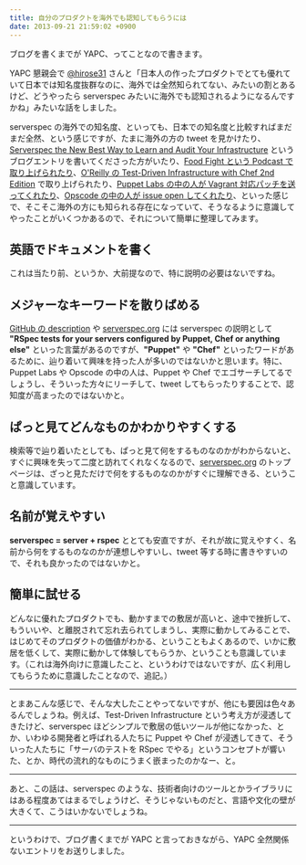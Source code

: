 ```yaml
---
title: 自分のプロダクトを海外でも認知してもらうには
date: 2013-09-21 21:59:02 +0900
---
```


ブログを書くまでが YAPC、ってことなので書きます。

YAPC 懇親会で [@hirose31](https://twitter.com/hirose31) さんと「日本人の作ったプロダクトでとても優れていて日本では知名度抜群なのに、海外では全然知られてない、みたいの割とあるけど、どうやったら serverspec みたいに海外でも認知されるようになるんですかね」みたいな話をしました。

serverspec の海外での知名度、といっても、日本での知名度と比較すればまだまだ全然、という感じですが、たまに海外の方の tweet を見かけたり、[Serverspec the New Best Way to Learn and Audit Your Infrastructure](http://jjasghar.github.io/blog/2013/07/12/serverspec-the-new-best-way-to-learn-and-audit-your-infrastructure/) というブログエントリを書いてくださった方がいたり、[Food Fight という Podcast で取り上げられたり](http://foodfightshow.org/2013/05/testing-in-practice.html)、[O'Reilly の Test-Driven Infrastructure with Chef 2nd Edition](http://shop.oreilly.com/product/0636920030973.do) で取り上げられたり、[Puppet Labs の中の人が Vagrant 対応パッチを送ってくれたり](https://github.com/serverspec/serverspec/pull/128)、[Opscode の中の人が issue open してくれたり](https://github.com/serverspec/serverspec/issues/239)、といった感じで、そこそこ海外の方にも知られる存在になっていて、そうなるように意識してやったことがいくつかあるので、それについて簡単に整理してみます。

## 英語でドキュメントを書く

これは当たり前、というか、大前提なので、特に説明の必要はないですね。

## メジャーなキーワードを散りばめる

[GitHub の description](https://github.com/serverspec/serverspec ) や [serverspec.org](http://serverspec.org/) には serverspec の説明として **"RSpec tests for your servers configured by Puppet, Chef or anything else"** といった言葉があるのですが、**"Puppet"** や **"Chef"** といったワードがあるために、辿り着いて興味を持った人が多いのではないかと思います。特に、Puppet Labs や Opscode の中の人は、Puppet や Chef でエゴサーチしてるでしょうし、そういった方々にリーチして、tweet してもらったりすることで、認知度が高まったのではないかと。

## ぱっと見てどんなものかわかりやすくする

検索等で辿り着いたとしても、ぱっと見て何をするものなのかがわからないと、すぐに興味を失って二度と訪れてくれなくなるので、[serverspec.org](http://serverspec.org/) のトップページは、ざっと見ただけで何をするものなのかがすぐに理解できる、ということ意識しています。

## 名前が覚えやすい

**serverspec = server + rspec** ととても安直ですが、それが故に覚えやすく、名前から何をするものなのかが連想しやすいし、tweet 等する時に書きやすいので、それも良かったのではないかと。

## 簡単に試せる

どんなに優れたプロダクトでも、動かすまでの敷居が高いと、途中で挫折して、もういいや、と離脱されて忘れ去られてしまうし、実際に動かしてみることで、はじめてそのプロダクトの価値がわかる、ということもよくあるので、いかに敷居を低くして、実際に動かして体験してもらうか、ということも意識しています。（これは海外向けに意識したこと、というわけではないですが、広く利用してもらうために意識したことなので、追記。）

----

とまあこんな感じで、そんな大したことやってないですが、他にも要因は色々あるんでしょうね。例えば、Test-Driven Infrastructure という考え方が浸透してきたけど、serverspec ほどシンプルで敷居の低いツールが他になかった、とか、いわゆる開発者と呼ばれる人たちに Puppet や Chef が浸透してきて、そういった人たちに「サーバのテストを RSpec でやる」というコンセプトが響いた、とか、時代の流れ的なものにうまく嵌まったのかなー、と。

----

あと、この話は、serverspec のような、技術者向けのツールとかライブラリにはある程度あてはまるでしょうけど、そうじゃないものだと、言語や文化の壁が大きくて、こうはいかないでしょうね。

----

というわけで、ブログ書くまでが YAPC と言っておきながら、YAPC 全然関係ないエントリをお送りしました。

